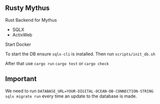 ## Rusty Mythus

Rust Backend for Mythus 

- SQLX
- ActixWeb

Start Docker

To start the DB ensure `sqlx-cli` is installed. Then run `scripts/init_db.sh`

After that use `cargo run` `cargo test` or `cargo check`

## Important

We need to run `DATABASE_URL=YOUR-DIGITAL-OCEAN-DB-CONNECTION-STRING sqlx migrate run` every time an update to the database is made.
